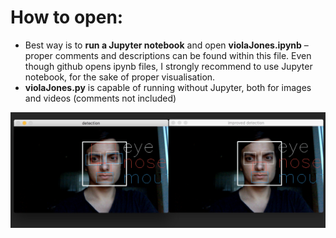 # How to open:
* Best way is to <b>run a Jupyter notebook</b> and open <b>violaJones.ipynb</b> – proper comments and descriptions can be found within this file. Even though github opens ipynb files, I strongly recommend to use Jupyter notebook, for the sake of proper visualisation.
* <b>violaJones.py</b> is capable of running without Jupyter, both for images and videos (comments not included)

![](pictures/video_sample.png)
